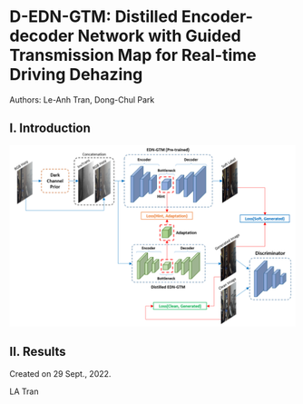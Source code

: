 # D-EDN-GTM: Distilled Encoder-decoder Network with Guided Transmission Map for Real-time Driving Dehazing

Authors: Le-Anh Tran, Dong-Chul Park

## I. Introduction

<p align="center">
<img src="docs/d-edn-gtm.png" width="1000">
</p>

## II. Results

Created on 29 Sept., 2022.

LA Tran
